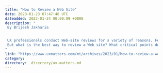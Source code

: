 ```yaml
---
title: "How to Review a Web Site"
date: 2023-01-23 07:47:48 UTC
dateadded: 2023-01-24 00:00:09 +0000
description: "
 By Brijesh Jakharia 


 UX professionals conduct Web-site reviews for a variety of reasons. For example, reviewing a Web site is a vital aspect of understanding whether the site’s UX strategy is working well. You can conduct Web-site reviews to understand how the Web sites of competitive brands are doing. Most importantly, you can conduct a Web-site review to determine whether your own organization’s Web site needs improvement and understand how you should revamp it. It is always important to keep your Web site updated. Thus, working on your Web site is a continuous process of design and evaluation. 
 But what is the best way to review a Web site? What critical points do you need to check when reviewing your own company’s Web site? In this article, I’ll describe the process of conducting a Web-site review and explain how to identify where its problems lie. Read More 
"
link: "https://www.uxmatters.com/mt/archives/2023/01/how-to-review-a-web-site.php"
category:
directory: _directory/ux-matters.md
---
```

